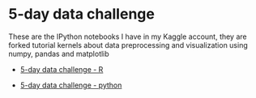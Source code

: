 # 5-day data challenge

These are the IPython notebooks I have in my Kaggle account, they are forked tutorial kernels about data preprocessing and visualization using numpy, pandas and matplotlib

   * [5-day data challenge - R](https://www.kaggle.com/anebzt/5daydata-r/)

   * [5-day data challenge - python](https://www.kaggle.com/anebzt/5daydata-p/)